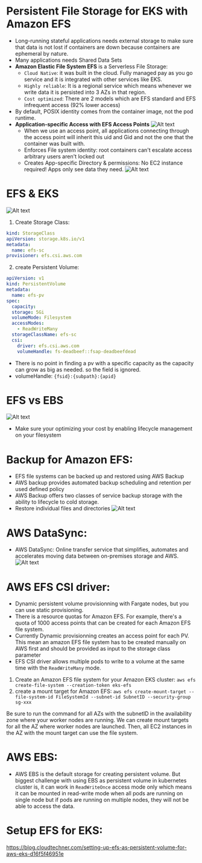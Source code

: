 # Persistent File Storage for EKS with Amazon EFS

- Long-running stateful applications needs external storage to make sure that data is not lost if containers are down because containers are ephemeral by nature.
- Many applications needs Shared Data Sets
- **Amazon Elastic File System EFS** is a Serverless File Storage:
  - `Cloud Native`: it was built in the cloud. Fully managed pay as you go service and it is integrated with other services like EKS.
  - `Highly reliable`: It is a regional service which means whenever we write data it is persisted into 3 AZs in that region.
  - `Cost optimized`: There are 2 models which are EFS standard and EFS infrequent access (92% lower access)
- By default, POSIX identity comes from the container image, not the pod runtime.
- **Application-specific Access with EFS Access Points**
  ![Alt text](./../assets/Kubernetes/efs_access_point.png)
  - When we use an access point, all applications connecting through the access point will inherit this uid and Gid and not the one that the container was built with.
  - Enforces File system identity: root containers can't escalate access arbitrary users aren't locked out
  - Creates App-specific Directory & permissions: No EC2 instance required! Apps only see data they need.
    ![Alt text](./../assets/Kubernetes/efs_example.png)

# EFS & EKS

![Alt text](./../assets/Kubernetes/efs_process_flow.png)

1. Create Storage Class:

```yaml
kind: StorageClass
apiVersion: storage.k8s.io/v1
metadata:
  name: efs-sc
provisioner: efs.csi.aws.com
```

2. create Persistent Volume:

```yaml
apiVersion: v1
kind: PersistentVolume
metadata:
  name: efs-pv
spec:
  capacity:
  storage: 5Gi
  volumeMode: Filesystem
  accessModes:
    - ReadWriteMany
  storageClassName: efs-sc
  csi:
    driver: efs.csi.aws.com
    volumeHandle: fs-deadbeef::fsap-deadbeefdead
```

- There is no point in finding a pv with a specific capacity as the capacity can grow as big as needed. so the field is ignored.
- volumeHandle: `{fsid}:{subpath}:{apid}`

# EFS vs EBS

![Alt text](./../assets/Kubernetes/efs_v_ebs.png)

- Make sure your optimizing your cost by enabling lifecycle management on your filesystem

# Backup for Amazon EFS:

- EFS file systems can be backed up and restored using AWS Backup
- AWS backup provides automated backup scheduling and retention per used defined policy
- AWS Backup offers two classes of service backup storage with the ability to lifecycle to cold storage.
- Restore individual files and directories
  ![Alt text](./../assets/Kubernetes/efs_backup.png)

# AWS DataSync:

- AWS DataSync: Online transfer service that simplifies, automates and accelerates moving data between on-premises storage and AWS.
  ![Alt text](./../assets/Kubernetes/aws_datasync.png)

# AWS EFS CSI driver:

- Dynamic persistent volume provisionning with Fargate nodes, but you can use static provisioning.
- There is a resource quotas for Amazon EFS. For example, there's a quota of 1000 access points that can be created for each Amazon EFS file system.
- Currently Dynamic provisionning creates an access point for each PV. This mean an amazon EFS file system has to be created manually on AWS first and should be provided as input to the storage class parameter
- EFS CSI driver allows multiple pods to write to a volume at the same time with the `ReadWriteMany` mode.

1. Create an Amazon EFS file system for your Amazon EKS cluster:
   `aws efs create-file-system --creation-token eks-efs`
2. create a mount target for Amazon EFS:
   `aws efs create-mount-target --file-system-id FileSystemId --subnet-id SubnetID --security-group sg-xxx`

Be sure to run the command for all AZs with the subnetID in the availability zone where your worker nodes are running.
We can create mount targets for all the AZ where worker nodes are launched. Then, all EC2 instances in the AZ with the mount target can use the file system.


# AWS EBS:

- AWS EBS is the default storage for creating persistent volume. But biggest challenge with using EBS as persistent volume in kubernetes cluster is, it can work in `ReadWriteOnce` access mode only which means it can be mounted in read-write mode when all pods are running on single node but if pods are running on multiple nodes, they will not be able to access the data.

# Setup EFS for EKS:

https://blog.cloudtechner.com/setting-up-efs-as-persistent-volume-for-aws-eks-d16f5f46951e
